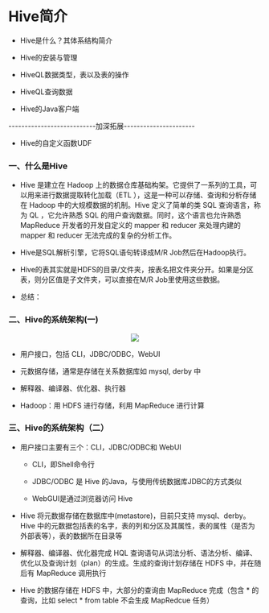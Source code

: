 # Hive简介


* Hive是什么？其体系结构简介

* Hive的安装与管理

* HiveQL数据类型，表以及表的操作

* HiveQL查询数据

* Hive的Java客户端

---------------------------加深拓展----------------------

* Hive的自定义函数UDF

### 一、什么是Hive

* Hive 是建立在 Hadoop  上的数据仓库基础构架。它提供了一系列的工具，可以用来进行数据提取转化加载（ETL ），这是一种可以存储、查询和分析存储在 Hadoop  中的大规模数据的机制。Hive 定义了简单的类 SQL  查询语言，称为 QL ，它允许熟悉 SQL  的用户查询数据。同时，这个语言也允许熟悉 MapReduce  开发者的开发自定义的 mapper  和 reducer  来处理内建的 mapper 和 reducer  无法完成的复杂的分析工作。

* Hive是SQL解析引擎，它将SQL语句转译成M/R Job然后在Hadoop执行。

* Hive的表其实就是HDFS的目录/文件夹，按表名把文件夹分开。如果是分区表，则分区值是子文件夹，可以直接在M/R Job里使用这些数据。

* 总结：

### 二、Hive的系统架构(一)

<div align="center"><img src="https://github.com/sunnyandgood/BigData/blob/master/Hive/img/Hive的系统架构.png"/></div>

* 用户接口，包括 CLI，JDBC/ODBC，WebUI

* 元数据存储，通常是存储在关系数据库如 mysql, derby 中

* 解释器、编译器、优化器、执行器

* Hadoop：用 HDFS 进行存储，利用 MapReduce 进行计算

### 三、Hive的系统架构（二）

* 用户接口主要有三个：CLI，JDBC/ODBC和 WebUI

    * CLI，即Shell命令行

    * JDBC/ODBC 是 Hive 的Java，与使用传统数据库JDBC的方式类似

    * WebGUI是通过浏览器访问 Hive

* Hive 将元数据存储在数据库中(metastore)，目前只支持 mysql、derby。Hive 中的元数据包括表的名字，表的列和分区及其属性，表的属性（是否为外部表等），表的数据所在目录等

* 解释器、编译器、优化器完成 HQL 查询语句从词法分析、语法分析、编译、优化以及查询计划（plan）的生成。生成的查询计划存储在 HDFS 中，并在随后有 MapReduce 调用执行

* Hive 的数据存储在 HDFS 中，大部分的查询由 MapReduce 完成（包含 * 的查询，比如 select * from table 不会生成 MapRedcue 任务）
















